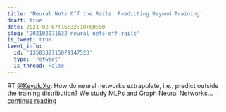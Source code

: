 ```yaml
---
title: 'Neural Nets Off the Rails: Predicting Beyond Training'
draft: true
date: 2021-02-07T16:32:10+00:00
slug: '202102071632-neural-nets-off-rails'
is_tweet: true
tweet_info:
  id: '1358332715079147523'
  type: 'retweet'
  is_thread: False
---
```




RT [@KeyuluXu](https://x.com/KeyuluXu): How do neural networks extrapolate, i.e., predict outside the training distribution? We study MLPs and Graph Neural Networks… [continue reading](https://x.com/sytelus/status/1358332715079147523)

